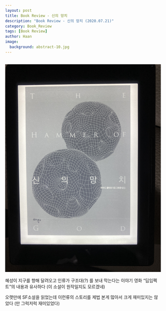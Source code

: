 ```yaml
---
layout: post
title: Book Review - 신의 망치
description: "Book Review - 신의 망치 (2020.07.21)" 
category: Book_Review
tags: [Book Review]
author: Haan
image:
  background: abstract-10.jpg
---
```

<br/>

<img src="/assets/img/BR_200721.jpeg">

혜성이 지구를 향해 달려오고 인류가 구조대(?) 를 보내 막는다는 이야기
영화 “딥임펙트”의 내용과 유사하다
(이 소설이 원작일지도 모르겠네)

오랫만에 SF소설을 읽었는데 
이런류의 스토리를 제법 본게 많아서 크게 재미있지는 않았다 (만 그럭저럭 재미있었다)
<br/>
<br/>
<br/>
<br/>
<br/>

